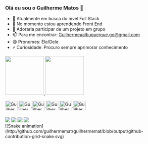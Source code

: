 ### Olá eu sou o Guilherme Matos 👋


- 🔭 Atualmente em busca do nível Full Stack
- 🌱 No momento estou aprendendo Front End
- 👯 Adoraria participar de um projeto em grupo
- 📫 Para me encontrar: Guilhermeaalbuquerque.go@gmail.com
- 😄 Pronomes: Ele/Dele
- ⚡ Curiosidade: Procuro sempre aprimorar conhecimento

<div> <!--Guilherme de Matos Silva-->
  <a href="https://github.com/GuilhermeMat">
  <img height="125em" src="https://github-readme-stats.vercel.app/api?username=GuilhermeMat&show_icons=true&theme=dark&include_all_commits=true&count_private=true"/>
  <img height="125em" src="https://github-readme-stats.vercel.app/api/top-langs/?username=GuilhermeMat&layout=compact&langs_count=7&theme=dark"/>
</div>
  
  <!--icone -->
  
  <div style="display: inline_block"><br>
    <img align="center" alt="Guilherme-HTML" height="30" width="40" src="https://cdn.jsdelivr.net/gh/devicons/devicon/icons/html5/html5-plain-wordmark.svg" />
    <img align="center" alt="Guilherme-CSS" height="30" width="40" src="https://cdn.jsdelivr.net/gh/devicons/devicon/icons/css3/css3-plain-wordmark.svg" />
    <img align="center" alt="Guilherme-JAVASCRIPT" height="30" width="40"src="https://cdn.jsdelivr.net/gh/devicons/devicon/icons/javascript/javascript-original.svg" />
    <img align="center" alt="Guilherme-MYSQL" height="30" width="40" src="https://cdn.jsdelivr.net/gh/devicons/devicon/icons/mysql/mysql-original-wordmark.svg" />
    <img align="center" alt="Guilherme-PHP" height="30" width="40" src="https://cdn.jsdelivr.net/gh/devicons/devicon/icons/php/php-plain.svg" />
    <img align="center" alt="Guilherme-PYTHON" height="30" width="40" src="https://cdn.jsdelivr.net/gh/devicons/devicon/icons/python/python-original-wordmark.svg" />
  </div>
  
  ### <!--rede social-->
  
  <div>
     <a href="https://www.instagram.com/guilherme_mat_/" target="_blank"><img src="https://img.shields.io/badge/-Instagram-%23E4405F?style=for-the-badge&logo=instagram&logoColor=dark" target="_blank"></a>
     <a href="https://www.linkedin.com/in/guilhermedematos/" target="_blank"><img src="https://img.shields.io/badge/-LinkedIn-%230077B5?style=for-the-badge&logo=linkedin&logoColor=white" target="_blank"></a> 
     <a href = "mailto:guilhermealbuquerque.go@gmail.com"><img src="https://img.shields.io/badge/Gmail-D14836?style=for-the-badge&logo=gmail&logoColor=white" target="_blank"></a>
     <a href = "Twitch.tv/Guilherme_Mat_"><img src="https://img.shields.io/badge/Twitch-9146FF?style=for-the-badge&logo=twitch&logoColor=white" target="_blank"></a>
  </div>
  ![Snake animation](http://github.com/guilhermemat/guilhermemat/blob/output/github-contribution-grid-snake.svg)
